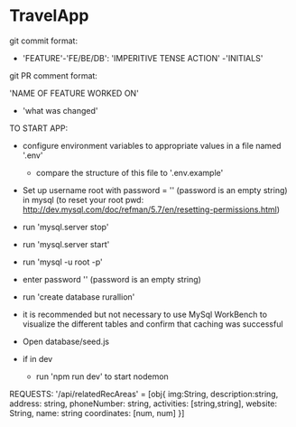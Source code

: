 # TravelApp

git commit format: 

- 'FEATURE'-'FE/BE/DB': 'IMPERITIVE TENSE ACTION' -'INITIALS'

git PR comment format:

'NAME OF FEATURE WORKED ON'
- 'what was changed'

TO START APP:
- configure environment variables to appropriate values in a file named '.env'
  - compare the structure of this file to '.env.example'
- Set up username root with password = '' (password is an empty string) in mysql (to reset your root pwd: http://dev.mysql.com/doc/refman/5.7/en/resetting-permissions.html)
- run 'mysql.server stop'
- run 'mysql.server start'
- run 'mysql -u root -p'
- enter password '' (password is an empty string)
- run 'create database rurallion'
- it is recommended but not necessary  to use MySql WorkBench to visualize the different tables and confirm that caching was successful
- Open database/seed.js

- if in dev
  - run 'npm run dev' to start nodemon



REQUESTS:
'/api/relatedRecAreas' = [obj{
    img:String, 
    description:string, 
    address: string, 
    phoneNumber: string, 
    activities: [string,string],
    website: String,
    name: string
    coordinates: [num, num]
}]
